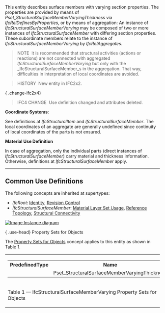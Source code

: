 This entity describes surface members with varying section properties. The properties are provided by means of _Pset_StructuralSurfaceMemberVaryingThickness_ via _IfcRelDefinesByProperties_, or by means of aggregation: An instance of _IfcStructuralSurfaceMemberVarying_ may be composed of two or more instances of _IfcStructuralSurfaceMember_ with differing section properties. These subordinate members relate to the instance of _IfcStructuralSurfaceMemberVarying_ by _IfcRelAggregates_.

> NOTE&nbsp; It is recommended that structural activities (actions or reactions) are not connected with aggregated _IfcStructuralSurfaceMemberVarying_ but only with the _IfcStructuralSurfaceMember_s in the aggregation. That way, difficulties in interpretation of local coordinates are avoided.

> HISTORY&nbsp; New entity in IFC2x2.

{ .change-ifc2x4}
> IFC4 CHANGE&nbsp; Use definition changed and attributes deleted.

****Coordinate Systems****:

See definitions at _IfcStructuralItem_ and _IfcStructuralSurfaceMember_. The local coordinates of an aggregate are generally undefined since continuity of local coordinates of the parts is not ensured.

****Material Use Definition****

In case of aggregation, only the individual parts (direct instances of _IfcStructuralSurfaceMember_) carry material and thickness information. Otherwise, definitions at _IfcStructuralSurfaceMember_ apply.

___
## Common Use Definitions
The following concepts are inherited at supertypes:

* _IfcRoot_: [Identity](../../templates/identity.htm), [Revision Control](../../templates/revision-control.htm)
* _IfcStructuralSurfaceMember_: [Material Layer Set Usage](../../templates/material-layer-set-usage.htm), [Reference Topology](../../templates/reference-topology.htm), [Structural Connectivity](../../templates/structural-connectivity.htm)

[![Image](../../../img/diagram.png)&nbsp;Instance diagram](../../../annex/annex-d/common-use-definitions/ifcstructuralsurfacemembervarying.htm)

{ .use-head}
Property Sets for Objects

The [Property Sets for Objects](../../templates/property-sets-for-objects.htm) concept applies to this entity as shown in Table 1.

<table>
<tr><td>
<table class="gridtable">
<tr><th><b>PredefinedType</b></th><th><b>Name</b></th></tr>
<tr><td>&nbsp;</td><td><a href="../../psd/ifcstructuralanalysisdomain/Pset_StructuralSurfaceMemberVaryingThickness.xml">Pset_StructuralSurfaceMemberVaryingThickness</a></td></tr>
</table>
</td></tr>
<tr><td><p class="table">Table 1 &mdash; IfcStructuralSurfaceMemberVarying Property Sets for Objects</p></td></tr></table>